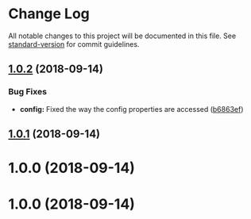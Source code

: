 # Change Log

All notable changes to this project will be documented in this file. See [standard-version](https://github.com/conventional-changelog/standard-version) for commit guidelines.

<a name="1.0.2"></a>
## [1.0.2](https://github.com/beyerleinf/karma-average-spec-time-reporter/compare/v1.0.1...v1.0.2) (2018-09-14)


### Bug Fixes

* **config:** Fixed the way the config properties are accessed ([b6863ef](https://github.com/beyerleinf/karma-average-spec-time-reporter/commit/b6863ef))



<a name="1.0.1"></a>
## [1.0.1](https://github.com/beyerleinf/karma-average-spec-time-reporter/compare/v1.0.0...v1.0.1) (2018-09-14)



<a name="1.0.0"></a>
# 1.0.0 (2018-09-14)



<a name="1.0.0"></a>
# 1.0.0 (2018-09-14)
